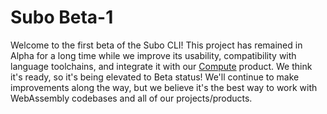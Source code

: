 # Subo Beta-1

Welcome to the first beta of the Subo CLI! This project has remained in Alpha for a long time while we improve its usability, compatibility with language toolchains, and integrate it with our [Compute](https://suborbital.dev/compute) product. We think it's ready, so it's being elevated to Beta status! We'll continue to make improvements along the way, but we believe it's the best way to work with WebAssembly codebases and all of our projects/products.